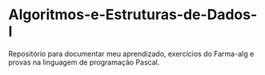# Algoritmos-e-Estruturas-de-Dados-I
Repositório para documentar meu aprendizado, exercícios do Farma-alg e provas na linguagem de programação Pascal.
